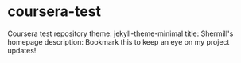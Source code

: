 # coursera-test
Coursera test repository
theme: jekyll-theme-minimal
title: Shermill's homepage
description: Bookmark this to keep an eye on my project updates!
